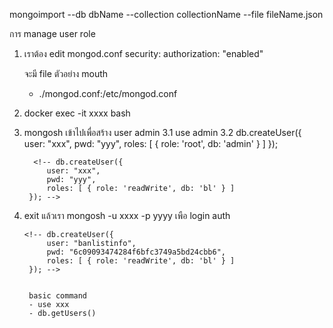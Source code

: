 mongoimport --db dbName --collection collectionName --file fileName.json


การ manage user role
1. เราต้อง edit mongod.conf
    security:
        authorization: "enabled"
    
    จะมี file ตัวอย่าง
    mouth 
    - ./mongod.conf:/etc/mongod.conf

2. docker exec -it xxxx bash
3. mongosh เข้าไปเพื่อสร้าง user admin 
   3.1  use admin
   3.2  db.createUser({
            user: "xxx",
            pwd: "yyy",
            roles: [ { role: 'root', db: 'admin' } ]
        });

         <!-- db.createUser({
            user: "xxx",
            pwd: "yyy",
            roles: [ { role: 'readWrite', db: 'bl' } ]
        }); -->

4. exit แล้วเรา mongosh -u xxxx -p yyyy เพือ login auth


       <!-- db.createUser({
            user: "banlistinfo",
            pwd: "6c09093474284f6bfc3749a5bd24cbb6",
            roles: [ { role: 'readWrite', db: 'bl' } ]
        }); -->


        basic command
        - use xxx 
        - db.getUsers()

